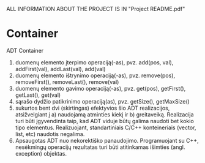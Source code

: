ALL INFORMATION ABOUT THE PROJECT IS IN "Project README.pdf"

# Container
ADT Container
1. duomenų elemento įterpimo operaciją(-as), pvz. add(pos, val), addFirst(val), addLast(val), add(val)
2. duomenų elemento ištrynimo operaciją(-as), pvz. remove(pos), removeFirst(), removeLast(), remove(val)
3. duomenų elemento gavimo operaciją(-as), pvz. get(pos), getFirst(), getLast(), get(val)
4. sąrašo dydžio patikrinimo operaciją(as), pvz. getSize(), getMaxSize()
5. sukurtos bent dvi (skirtingas) efektyvios šio ADT realizacijos, atsižvelgiant į a) naudojamą atminties kiekį ir b) greitaveiką.
Realizacija turi būti įgyvendinta taip, kad ADT viduje būtų galima naudoti bet kokio tipo elementus. Realizuojant, standartiniais C/C++ konteineriais (vector, list, etc) naudotis negalima.
6.  Apsaugotas ADT nuo nekorektiško panaudojimo. Programuojant su C++, nesėkmingų operacijų rezultatas turi būti atitinkamas išimties (angl. exception) objektas.
